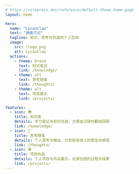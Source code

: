 ```yaml
---
# https://vitepress.dev/reference/default-theme-home-page
layout: home

hero:
  name: "LycanClaw"
  text: "渊痕爪记"
  tagline: 知识、思考与创造的个人空间
  image:
    src: /logo.png
    alt: LycanClaw
  actions:
    - theme: brand
      text: 知识笔记
      link: /knowledge/
    - theme: alt
      text: 思考随笔
      link: /thoughts/
    - theme: alt
      text: 项目展示
      link: /projects/

features:
  - icon: 📚
    title: 知识库
    details: 学习笔记与知识总结，方便自己随时翻阅回顾
    link: /knowledge/
  - icon: 💭
    title: 思考随笔
    details: 个人思考与输出，分享给有缘人的想法与感悟
    link: /thoughts/
  - icon: 🛠️
    title: 项目作品
    details: 个人项目与作品展示，记录创造的过程与成果
    link: /projects/
---
```


